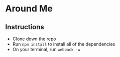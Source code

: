 # Around Me

## Instructions

- Clone down the repo
- Run `npm install` to install all of the dependencies
- On your terminal, run `webpack -w`
